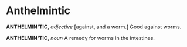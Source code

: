 # Anthelmintic

**ANTHELMIN'TIC**, _adjective_ \[against, and a worm.\] Good against worms.

**ANTHELMIN'TIC**, _noun_ A remedy for worms in the intestines.